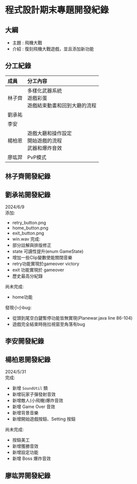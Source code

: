 # 程式設計期末專題開發紀錄

## 大綱
- 主題 : 飛機大戰
- 介紹 : 復刻飛機大戰遊戲，並且添加新功能

## 分工紀錄
|成員|分工內容|
|:--|:--|
|林子齊|多樣化武器系統<br>遊戲彩蛋<br>遊戲結束動畫和回到大廳的流程|
|劉承祐||
|李安||
|楊柏恩|遊戲大廳和操作設定<br>開始遊戲的流程<br>武器和爆炸音效|
|廖竑羿|PvP模式|

## 林子齊開發紀錄

## 劉承祐開發紀錄
2024/6/9<br>
添加:
- retry_button.png
- home_button.png
- exit_button.png
- win.wav
完成:
- 部分註解與排版修正
- state 可讀性提升(enum GameState)
- 增加一些Clip變數使能關閉音樂
- retry功能實現於gameover victory
- exit 功能實現於 gameover
- 歷史最高分紀錄

尚未完成:
- home功能

發現小小bug:
- 從頭到尾空白鍵暫停功能皆無實現(Planewar.java line 86-104)
- 遊戲完全結束時拖拉視窗至角落有bug

## 李安開發紀錄

## 楊柏恩開發紀錄
2024/5/31<br>
完成:
- 新增 `SoundUtil` 類
- 新增玩家子彈發射音效
- 新增敵人(小飛機)爆炸音效
- 新增 Game Over 音效
- 新增背景音樂
- 新增開始遊戲按鈕、Setting 按鈕

尚未完成:
- 按鈕美工
- 新增獲勝音效
- 新增設定功能
- 新增 Boss 爆炸音效

## 廖竑羿開發紀錄
